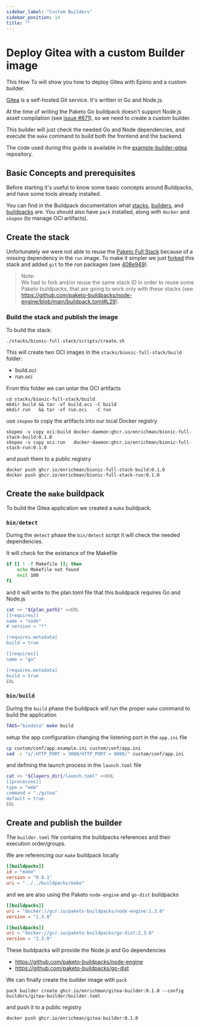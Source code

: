 ```yaml
---
sidebar_label: "Custom Builders"
sidebar_position: 14
title: ""
---
```


# Deploy Gitea with a custom Builder image

This How To will show you how to deploy Gitea with Epinio and a custom builder.

[Gitea](https://github.com/go-gitea/gitea) is a self-hosted Git service. It's written in Go and Node.js.

At the time of writing the Paketo Go buildpack doesn't support Node.js asset compilation (see [issue #671](https://github.com/paketo-buildpacks/go/issues/671)), so we need to create a custom builder.

This builder will just check the needed Go and Node dependencies, and execute the `make` command to build both the frontend and the backend.

The code used during this guide is available in the [example-builder-gitea](https://github.com/epinio/example-builder-gitea) repository.


## Basic Concepts and prerequisites

Before starting it's useful to know some basic concepts around Buildpacks, and have some tools already installed.

You can find in the Buildpack documentation what [stacks](https://buildpacks.io/docs/concepts/components/stack/), [builders](https://buildpacks.io/docs/concepts/components/builder/), and [buildpacks](https://buildpacks.io/docs/concepts/components/buildpack/) are. You should also have `pack` installed, along with `docker` and `skopeo` (to manage OCI artifacts).


## Create the stack

Unfortunately we were not able to reuse the [Paketo Full Stack](https://github.com/paketo-buildpacks/bionic-full-stack) because of a missing dependency in the `run` image. To make it simpler we just [forked](https://github.com/epinio/bionic-full-stack) this stack and added `git` to the run packages (see [408e949](https://github.com/epinio/bionic-full-stack/commit/408e949558a437c99858ac7bb99a8b78e78935e8)).

> Note:  
> We had to fork and/or reuse the same stack ID in order to reuse some Paketo buildpacks, that are going to work only with these stacks (see https://github.com/paketo-buildpacks/node-engine/blob/main/buildpack.toml#L29).

### Build the stack and publish the image

To build the stack:

```
./stacks/bionic-full-stack/scripts/create.sh
```

This will create two OCI images in the `stacks/bionic-full-stack/build` folder:

- build.oci
- run.oci


From this folder we can untar the OCI artifacts

```
cd stacks/bionic-full-stack/build
mkdir build && tar -xf build.oci -C build
mkdir run   && tar -xf run.oci   -C run
```

use `skopeo` to copy the artifacts into our local Docker registry

```
skopeo -v copy oci:build docker-daemon:ghcr.io/enrichman/bionic-full-stack-build:0.1.0
skopeo -v copy oci:run   docker-daemon:ghcr.io/enrichman/bionic-full-stack-run:0.1.0
```

and push them to a public registry

```
docker push ghcr.io/enrichman/bionic-full-stack-build:0.1.0
docker push ghcr.io/enrichman/bionic-full-stack-run:0.1.0
```

## Create the `make` buildpack

To build the Gitea application we created a `make` buildpack.

### `bin/detect`

During the `detect` phase the `bin/detect` script it will check the needed dependencies. 

It will check for the existance of the Makefile

```bash
if [[ ! -f Makefile ]]; then
    echo Makefile not found
    exit 100
fi
```

and it will write to the plan.toml file that this buildpack requires Go and Node.js

```bash
cat >> "${plan_path}" <<EOL
[[requires]]
name = "node"
# version = "*"

[requires.metadata]
build = true

[[requires]]
name = "go"

[requires.metadata]
build = true
EOL
```

### `bin/build`

During the `build` phase the buildpack will run the proper `make` command to build the application

```bash
TAGS="bindata" make build
```

setup the app configuration changing the listening port in the `app.ini` file


```bash
cp custom/conf/app.example.ini custom/conf/app.ini
sed -i "s/;HTTP_PORT = 3000/HTTP_PORT = 8080/" custom/conf/app.ini
```

and defining the launch process in the `launch.toml` file

```bash
cat >> "${layers_dir}/launch.toml" <<EOL
[[processes]]
type = "web"
command = "./gitea"
default = true
EOL
```

## Create and publish the builder

The `builder.toml` file contains the buildpacks references and their execution order/groups.

We are referencing our `make` buildpack locally

```toml
[[buildpacks]]
id = "make"
version = "0.0.1"
uri = "../../buildpacks/make"
```

and we are also using the Paketo `node-engine` and `go-dist` buildpacks

```toml
[[buildpacks]]
uri = "docker://gcr.io/paketo-buildpacks/node-engine:1.3.0"
version = "1.3.0"

[[buildpacks]]
uri = "docker://gcr.io/paketo-buildpacks/go-dist:2.3.0"
version = "2.3.0"
```

These buildpacks will provide the Node.js and Go dependencies

- https://github.com/paketo-buildpacks/node-engine
- https://github.com/paketo-buildpacks/go-dist


We can finally create the builder image with `pack`

```
pack builder create ghcr.io/enrichman/gitea-builder:0.1.0 --config builders/gitea-builder/builder.toml
```

and push it to a public registry

```
docker push ghcr.io/enrichman/gitea-builder:0.1.0
```
